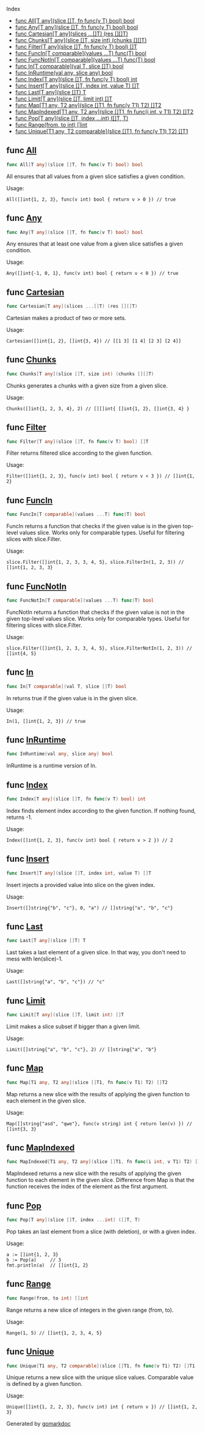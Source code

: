  Index

- [func All[T any](slice []T, fn func(v T) bool) bool](<#func-all>)
- [func Any[T any](slice []T, fn func(v T) bool) bool](<#func-any>)
- [func Cartesian[T any](slices ...[]T) (res [][]T)](<#func-cartesian>)
- [func Chunks[T any](slice []T, size int) (chunks [][]T)](<#func-chunks>)
- [func Filter[T any](slice []T, fn func(v T) bool) []T](<#func-filter>)
- [func FuncIn[T comparable](values ...T) func(T) bool](<#func-funcin>)
- [func FuncNotIn[T comparable](values ...T) func(T) bool](<#func-funcnotin>)
- [func In[T comparable](val T, slice []T) bool](<#func-in>)
- [func InRuntime(val any, slice any) bool](<#func-inruntime>)
- [func Index[T any](slice []T, fn func(v T) bool) int](<#func-index>)
- [func Insert[T any](slice []T, index int, value T) []T](<#func-insert>)
- [func Last[T any](slice []T) T](<#func-last>)
- [func Limit[T any](slice []T, limit int) []T](<#func-limit>)
- [func Map[T1 any, T2 any](slice []T1, fn func(v T1) T2) []T2](<#func-map>)
- [func MapIndexed[T1 any, T2 any](slice []T1, fn func(i int, v T1) T2) []T2](<#func-mapindexed>)
- [func Pop[T any](slice []T, index ...int) ([]T, T)](<#func-pop>)
- [func Range(from, to int) []int](<#func-range>)
- [func Unique[T1 any, T2 comparable](slice []T1, fn func(v T1) T2) []T1](<#func-unique>)


## func [All](<https://github.com/kyoto-framework/zen/blob/master/tmp/zen/slice/all.go#L10>)

```go
func All[T any](slice []T, fn func(v T) bool) bool
```

All ensures that all values from a given slice satisfies a given condition.

Usage:

```
All([]int{1, 2, 3}, func(v int) bool { return v > 0 }) // true
```

## func [Any](<https://github.com/kyoto-framework/zen/blob/master/tmp/zen/slice/any.go#L10>)

```go
func Any[T any](slice []T, fn func(v T) bool) bool
```

Any ensures that at least one value from a given slice satisfies a given condition.

Usage:

```
Any([]int{-1, 0, 1}, func(v int) bool { return v < 0 }) // true
```

## func [Cartesian](<https://github.com/kyoto-framework/zen/blob/master/tmp/zen/slice/cartesian.go#L10>)

```go
func Cartesian[T any](slices ...[]T) (res [][]T)
```

Cartesian makes a product of two or more sets.

Usage:

```
Cartesian([]int{1, 2}, []int{3, 4}) // [[1 3] [1 4] [2 3] [2 4]]
```

## func [Chunks](<https://github.com/kyoto-framework/zen/blob/master/tmp/zen/slice/chunks.go#L10>)

```go
func Chunks[T any](slice []T, size int) (chunks [][]T)
```

Chunks generates a chunks with a given size from a given slice.

Usage:

```
Chunks([]int{1, 2, 3, 4}, 2) // [][]int{ []int{1, 2}, []int{3, 4} }
```

## func [Filter](<https://github.com/kyoto-framework/zen/blob/master/tmp/zen/slice/filter.go#L10>)

```go
func Filter[T any](slice []T, fn func(v T) bool) []T
```

Filter returns filtered slice according to the given function.

Usage:

```
Filter([]int{1, 2, 3}, func(v int) bool { return v < 3 }) // []int{1, 2}
```

## func [FuncIn](<https://github.com/kyoto-framework/zen/blob/master/tmp/zen/slice/func.go#L13>)

```go
func FuncIn[T comparable](values ...T) func(T) bool
```

FuncIn returns a function that checks if the given value is in the given top\-level values slice. Works only for comparable types. Useful for filtering slices with slice.Filter.

Usage:

```
slice.Filter([]int{1, 2, 3, 3, 4, 5}, slice.FilterIn(1, 2, 3)) // []int{1, 2, 3, 3}
```

## func [FuncNotIn](<https://github.com/kyoto-framework/zen/blob/master/tmp/zen/slice/func.go#L29>)

```go
func FuncNotIn[T comparable](values ...T) func(T) bool
```

FuncNotIn returns a function that checks if the given value is not in the given top\-level values slice. Works only for comparable types. Useful for filtering slices with slice.Filter.

Usage:

```
slice.Filter([]int{1, 2, 3, 3, 4, 5}, slice.FilterNotIn(1, 2, 3)) // []int{4, 5}
```

## func [In](<https://github.com/kyoto-framework/zen/blob/master/tmp/zen/slice/in.go#L10>)

```go
func In[T comparable](val T, slice []T) bool
```

In returns true if the given value is in the given slice.

Usage:

```
In(1, []int{1, 2, 3}) // true
```

## func [InRuntime](<https://github.com/kyoto-framework/zen/blob/master/tmp/zen/slice/in.go#L24>)

```go
func InRuntime(val any, slice any) bool
```

InRuntime is a runtime version of In.

## func [Index](<https://github.com/kyoto-framework/zen/blob/master/tmp/zen/slice/index.go#L11>)

```go
func Index[T any](slice []T, fn func(v T) bool) int
```

Index finds element index according to the given function. If nothing found, returns \-1.

Usage:

```
Index([]int{1, 2, 3}, func(v int) bool { return v > 2 }) // 2
```

## func [Insert](<https://github.com/kyoto-framework/zen/blob/master/tmp/zen/slice/insert.go#L10>)

```go
func Insert[T any](slice []T, index int, value T) []T
```

Insert injects a provided value into slice on the given index.

Usage:

```
Insert([]string{"b", "c"}, 0, "a") // []string{"a", "b", "c"}
```

## func [Last](<https://github.com/kyoto-framework/zen/blob/master/tmp/zen/slice/last.go#L11>)

```go
func Last[T any](slice []T) T
```

Last takes a last element of a given slice. In that way, you don't need to mess with len\(slice\)\-1.

Usage:

```
Last([]string{"a", "b", "c"}) // "c"
```

## func [Limit](<https://github.com/kyoto-framework/zen/blob/master/tmp/zen/slice/limit.go#L10>)

```go
func Limit[T any](slice []T, limit int) []T
```

Limit makes a slice subset if bigger than a given limit.

Usage:

```
Limit([]string{"a", "b", "c"}, 2) // []string{"a", "b"}
```

## func [Map](<https://github.com/kyoto-framework/zen/blob/master/tmp/zen/slice/map.go#L10>)

```go
func Map[T1 any, T2 any](slice []T1, fn func(v T1) T2) []T2
```

Map returns a new slice with the results of applying the given function to each element in the given slice.

Usage:

```
Map([]string{"asd", "qwe"}, func(v string) int { return len(v) }) // []int{3, 3}
```

## func [MapIndexed](<https://github.com/kyoto-framework/zen/blob/master/tmp/zen/slice/map.go#L23>)

```go
func MapIndexed[T1 any, T2 any](slice []T1, fn func(i int, v T1) T2) []T2
```

MapIndexed returns a new slice with the results of applying the given function to each element in the given slice. Difference from Map is that the function receives the index of the element as the first argument.

## func [Pop](<https://github.com/kyoto-framework/zen/blob/master/tmp/zen/slice/pop.go#L12>)

```go
func Pop[T any](slice []T, index ...int) ([]T, T)
```

Pop takes an last element from a slice \(with deletion\), or with a given index.

Usage:

```
a := []int{1, 2, 3}
b := Pop(a)     // 3
fmt.println(a)  // []int{1, 2}
```

## func [Range](<https://github.com/kyoto-framework/zen/blob/master/tmp/zen/slice/range.go#L10>)

```go
func Range(from, to int) []int
```

Range returns a new slice of integers in the given range \(from, to\).

Usage:

```
Range(1, 5) // []int{1, 2, 3, 4, 5}
```

## func [Unique](<https://github.com/kyoto-framework/zen/blob/master/tmp/zen/slice/unique.go#L12>)

```go
func Unique[T1 any, T2 comparable](slice []T1, fn func(v T1) T2) []T1
```

Unique returns a new slice with the unique slice values. Comparable value is defined by a given function.

Usage:

```
Unique([]int{1, 2, 2, 3}, func(v int) int { return v }) // []int{1, 2, 3}
```



Generated by [gomarkdoc](<https://github.com/princjef/gomarkdoc>)
